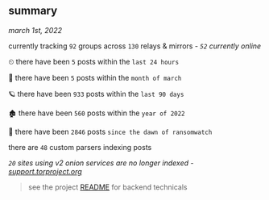 
## summary
_march 1st, 2022_

currently tracking `92` groups across `130` relays & mirrors - _`52` currently online_

⏲ there have been `5` posts within the `last 24 hours`

🦈 there have been `5` posts within the `month of march`

🪐 there have been `933` posts within the `last 90 days`

🏚 there have been `560` posts within the `year of 2022`

🦕 there have been `2846` posts `since the dawn of ransomwatch`

there are `48` custom parsers indexing posts

_`20` sites using v2 onion services are no longer indexed - [support.torproject.org](https://support.torproject.org/onionservices/v2-deprecation/)_

> see the project [README](https://github.com/thetanz/ransomwatch#ransomwatch--) for backend technicals
